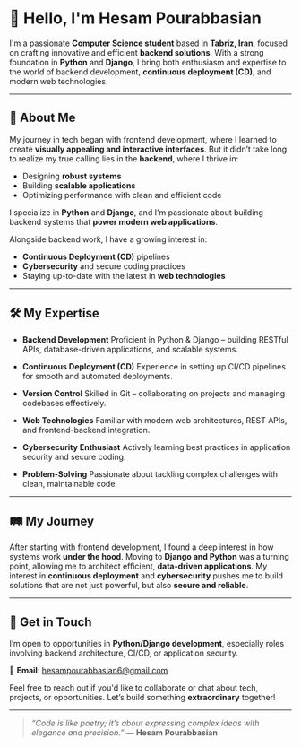 # 👋 Hello, I'm Hesam Pourabbasian

I'm a passionate **Computer Science student** based in **Tabriz, Iran**, focused on crafting innovative and efficient **backend solutions**. With a strong foundation in **Python** and **Django**, I bring both enthusiasm and expertise to the world of backend development, **continuous deployment (CD)**, and modern web technologies.

---

## 🧠 About Me

My journey in tech began with frontend development, where I learned to create **visually appealing and interactive interfaces**. But it didn’t take long to realize my true calling lies in the **backend**, where I thrive in:

* Designing **robust systems**
* Building **scalable applications**
* Optimizing performance with clean and efficient code

I specialize in **Python** and **Django**, and I'm passionate about building backend systems that **power modern web applications**.

Alongside backend work, I have a growing interest in:

* **Continuous Deployment (CD)** pipelines
* **Cybersecurity** and secure coding practices
* Staying up-to-date with the latest in **web technologies**

---

## 🛠️ My Expertise

* **Backend Development**
  Proficient in Python & Django – building RESTful APIs, database-driven applications, and scalable systems.

* **Continuous Deployment (CD)**
  Experience in setting up CI/CD pipelines for smooth and automated deployments.

* **Version Control**
  Skilled in Git – collaborating on projects and managing codebases effectively.

* **Web Technologies**
  Familiar with modern web architectures, REST APIs, and frontend-backend integration.

* **Cybersecurity Enthusiast**
  Actively learning best practices in application security and secure coding.

* **Problem-Solving**
  Passionate about tackling complex challenges with clean, maintainable code.

---

## 🛤️ My Journey

After starting with frontend development, I found a deep interest in how systems work **under the hood**. Moving to **Django and Python** was a turning point, allowing me to architect efficient, **data-driven applications**. My interest in **continuous deployment** and **cybersecurity** pushes me to build solutions that are not just powerful, but also **secure and reliable**.

---

## 🤝 Get in Touch

I’m open to opportunities in **Python/Django development**, especially roles involving backend architecture, CI/CD, or application security.

📧 **Email**: [hesampourabbasian6@gmail.com](mailto:hesampourabbasian6@gmail.com)

Feel free to reach out if you'd like to collaborate or chat about tech, projects, or opportunities.
Let’s build something **extraordinary** together!

---

> *“Code is like poetry; it’s about expressing complex ideas with elegance and precision.”*
> — **Hesam Pourabbasian**

